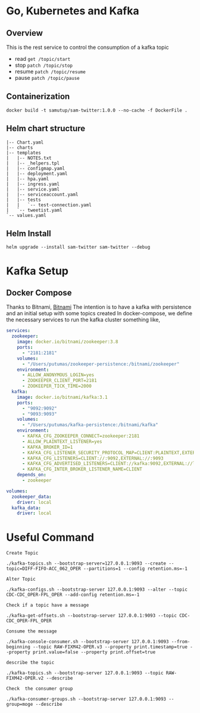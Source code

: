 # Go, Kubernetes and Kafka

## Overview
This is the rest service to control the consumption of a kafka topic

* read `get /topic/start`
* stop `patch /topic/stop`
* resume `patch /topic/resume`
* pause `patch /topic/pause`

## Containerization

```shell
docker build -t samutup/sam-twitter:1.0.0 --no-cache -f DockerFile .
```
## Helm chart structure
```folder
|-- Chart.yaml
|-- charts
|-- templates
|   |-- NOTES.txt
|   |-- _helpers.tpl
|   |-- configmap.yaml
|   |-- deployment.yaml
|   |-- hpa.yaml
|   |-- ingress.yaml
|   |-- service.yaml
|   |-- serviceaccount.yaml
|   |-- tests
|   |   `-- test-connection.yaml
|   `-- tweetist.yaml
`-- values.yaml
```
## Helm Install

```shell
helm upgrade --install sam-twitter sam-twitter --debug
```

# Kafka Setup

## Docker Compose
Thanks to Bitnami, [Bitnami](https://hub.docker.com/r/bitnami/kafka/)
The intention is to have a kafka with persistence and an initial setup with some topics created
In docker-compose, we define the necessary services to run the kafka cluster something like,
```yaml
services:
  zookeeper:
    image: docker.io/bitnami/zookeeper:3.8
    ports:
      - "2181:2181"
    volumes:
      - "/Users/putumas/zookeeper-persistence:/bitnami/zookeeper"
    environment:
      - ALLOW_ANONYMOUS_LOGIN=yes
      - ZOOKEEPER_CLIENT_PORT=2181
      - ZOOKEEPER_TICK_TIME=2000
  kafka:
    image: docker.io/bitnami/kafka:3.1
    ports:
      - "9092:9092"
      - "9093:9093"
    volumes:
      - "/Users/putumas/kafka-persistence:/bitnami/kafka"
    environment:
      - KAFKA_CFG_ZOOKEEPER_CONNECT=zookeeper:2181
      - ALLOW_PLAINTEXT_LISTENER=yes
      - KAFKA_BROKER_ID=1
      - KAFKA_CFG_LISTENER_SECURITY_PROTOCOL_MAP=CLIENT:PLAINTEXT,EXTERNAL:PLAINTEXT
      - KAFKA_CFG_LISTENERS=CLIENT://:9092,EXTERNAL://:9093
      - KAFKA_CFG_ADVERTISED_LISTENERS=CLIENT://kafka:9092,EXTERNAL://localhost:9093
      - KAFKA_CFG_INTER_BROKER_LISTENER_NAME=CLIENT
    depends_on:
      - zookeeper

volumes:
  zookeeper_data:
    driver: local
  kafka_data:
    driver: local
```
# Useful Command

`Create Topic`

```shell
./kafka-topics.sh --bootstrap-server=127.0.0.1:9093 --create --topic=DIFF-FIFO-ACC_062_OPER --partitions=1 --config retention.ms=-1
```

`Alter Topic`

```shell
./kafka-configs.sh --bootstrap-server 127.0.0.1:9093 --alter --topic CDC-CDC_OPER-FPL_OPER --add-config retention.ms=-1
```

`Check if a topic have a message`

```shell
./kafka-get-offsets.sh --bootstrap-server 127.0.0.1:9093 --topic CDC-CDC_OPER-FPL_OPER
```

`Consume the message`

```shell
./kafka-console-consumer.sh --bootstrap-server 127.0.0.1:9093 --from-beginning --topic RAW-FIXM42-OPER.v3 --property print.timestamp=true --property print.value=false --property print.offset=true
```

`describe the topic`

```shell
./kafka-topics.sh --bootstrap-server 127.0.0.1:9093 --topic RAW-FIXM42-OPER.v2 --describe
```

`Check  the consumer group`

```shell
./kafka-consumer-groups.sh --bootstrap-server 127.0.0.1:9093 --group=moge --describe
```



